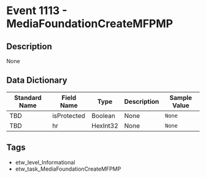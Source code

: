 # Event 1113 - MediaFoundationCreateMFPMP

## Description
None

## Data Dictionary
|Standard Name|Field Name|Type|Description|Sample Value|
|---|---|---|---|---|
|TBD|isProtected|Boolean|None|`None`|
|TBD|hr|HexInt32|None|`None`|

## Tags
* etw_level_Informational
* etw_task_MediaFoundationCreateMFPMP